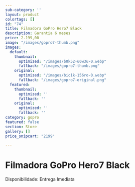 ```yaml
---
sub-category: ''
layout: product
colortags: []
id: "74"
title: Filmadora GoPro Hero7 Black
description: Garantia 6 meses
price: 2.199,00
image: "/images/gopro7-thumb.png"
images:
  default:
    thumbnail:
      optimized: "/images/b0k52-u6w3u-0.webp"
      fallback: "/images/gopro7-thumb.png"
    original:
      optimized: "/images/bicik-156ro-0.webp"
      fallback: "/images/gopro7-original.png"
  featured:
    thumbnail:
      optimized: ''
      fallback: ''
    original:
      optimized: ''
      fallback: ''
category: gopro
featured: false
section: Store
gallery: []
price_snipcart: "2199"

---
```

# Filmadora GoPro Hero7 Black

Disponibilidade: Entrega Imediata